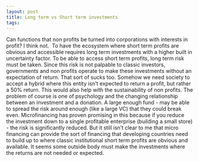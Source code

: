```yaml
---
layout: post
title: Long term vs Short term investments
tags: 
---
```

Can functions that non profits be turned into corporations with interests in profit? I think not. 
To have the ecosystem where short term profits are obvious and accessible requires long term investments with a higher built in uncertainty factor. To be able to access short term profits, long term risk must be taken. Since this risk is not palpable to classic investors, governments and non profits operate to make these investments without an expectation of return. That sort of sucks too. Somehow we need society to accept a hybrid where this entity isn’t expected to return a profit, but rather a 50% return. This would also help with the sustainability of non profits.
The problem of course is one of psychology and the changing relationship between an investment and a donation. A large enough fund - may be able to spread the risk around enough (like a large VC) that they could break even. Microfinancing has proven promising in this because if you reduce the investment down to a single profitable enterprise (building a small store) - the risk is significantly reduced. But it still isn’t clear to me that micro financing can provide the sort of financing that developing countries need to build up to where classic institutional short term profits are obvious and available.
It seems some outside body must make the investments where the returns are not needed or expected.
